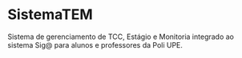 # SistemaTEM
Sistema de gerenciamento de TCC, Estágio e Monitoria integrado ao sistema Sig@ para alunos e professores da Poli UPE.
